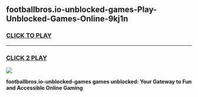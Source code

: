 
## footballbros.io-unblocked-games-Play-Unblocked-Games-Online-9kj1n
<h3>
<a href="https://premium76.site?title=footballbros.io-unblocked-games&ref=25A">CLICK TO PLAY</a></h3>
<hr>

<h3>
<a href="https://premium76.site?title=footballbros.io-unblocked-games&ref=25A">CLICK 2 PLAY</a>
  
</h3>

<a href="https://premium76.site?title=footballbros.io-unblocked-games&ref=25A"><img src="https://clearcache.store/games.png"></a>


**footballbros.io-unblocked-games games unblocked: Your Gateway to Fun and Accessible Online Gaming**
